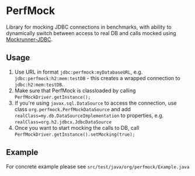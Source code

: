 # PerfMock

Library for mocking JDBC connections in benchmarks, with ability to dynamically switch between access to real DB
and calls mocked using [Mockrunner-JDBC](http://mockrunner.github.io/).

## Usage

1. Use URL in format `jdbc:perfmock:myDatabaseURL`, e.g. `jdbc:perfmock:h2:mem:testDB` - this creates
   a wrapped connection to `jdbc:h2:mem:testDB`.
2. Make sure that PerfMock is classloaded by calling `PerfMockDriver.getInstance();`
3. If you're using `javax.sql.DataSource` to access the connection, use class `org.perfmock.PerfMockDataSource`
   and add `realClass=my.db.DataSourceImplementation` to properties, e.g. `realClass=org.h2.jdbcx.JdbcDataSource`
4. Once you want to start mocking the calls to DB, call `PerfMockDriver.getInstance().setMocking(true);`

## Example

For concrete example please see `src/test/java/org/perfmock/Example.java`
